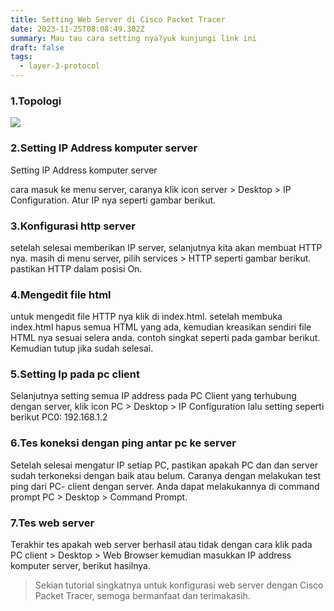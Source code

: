 ```yaml
---
title: Setting Web Server di Cisco Packet Tracer
date: 2023-11-25T08:08:49.302Z
summary: Mau tau cara setting nya?yuk kunjungi link ini
draft: false
tags:
  - layer-3-protocol
---
```

### 1.Topologi

![](/images/uploads/img-20231125-wa0010.jpg)

### 2.Setting IP Address komputer server 

Setting IP Address komputer server 

cara masuk ke menu server, caranya klik icon server > Desktop > IP Configuration. Atur IP nya seperti gambar berikut.

### 3.Konfigurasi http server

setelah selesai memberikan IP server, selanjutnya kita akan membuat HTTP nya. masih di menu server, pilih services > HTTP seperti gambar berikut. pastikan HTTP dalam posisi On. 

### 4.Mengedit file html

untuk mengedit file HTTP nya klik di index.html. setelah membuka index.html hapus semua HTML yang ada, kemudian kreasikan sendiri file HTML nya sesuai selera anda. contoh singkat seperti pada gambar berikut. Kemudian tutup jika sudah selesai.

### 5.Setting Ip pada pc client

Selanjutnya setting semua IP address pada PC Client yang terhubung dengan server, klik icon PC > Desktop > IP Configuration lalu setting seperti berikut PC0: 192.168.1.2

### 6.Tes koneksi dengan ping antar pc ke server

Setelah selesai mengatur IP setiap PC, pastikan apakah PC dan dan server sudah terkoneksi dengan baik atau belum. Caranya dengan melakukan test ping dari  PC- client dengan server. Anda dapat melakukannya di command prompt PC > Desktop > Command Prompt.

### 7.Tes web server 

Terakhir tes apakah web server berhasil atau tidak dengan cara klik pada PC client > Desktop > Web Browser kemudian  masukkan IP address komputer server, berikut hasilnya.

> Sekian tutorial singkatnya untuk konfigurasi web server dengan Cisco Packet Tracer, semoga bermanfaat dan terimakasih.